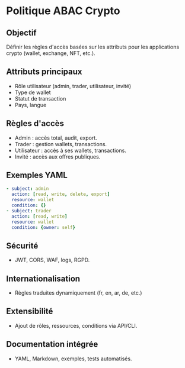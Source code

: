 # Politique ABAC Crypto

## Objectif
Définir les règles d'accès basées sur les attributs pour les applications crypto (wallet, exchange, NFT, etc.).

## Attributs principaux
- Rôle utilisateur (admin, trader, utilisateur, invité)
- Type de wallet
- Statut de transaction
- Pays, langue

## Règles d'accès
- Admin : accès total, audit, export.
- Trader : gestion wallets, transactions.
- Utilisateur : accès à ses wallets, transactions.
- Invité : accès aux offres publiques.

## Exemples YAML
```yaml
- subject: admin
  action: [read, write, delete, export]
  resource: wallet
  condition: {}
- subject: trader
  action: [read, write]
  resource: wallet
  condition: {owner: self}
```

## Sécurité
- JWT, CORS, WAF, logs, RGPD.

## Internationalisation
- Règles traduites dynamiquement (fr, en, ar, de, etc.)

## Extensibilité
- Ajout de rôles, ressources, conditions via API/CLI.

## Documentation intégrée
- YAML, Markdown, exemples, tests automatisés.
